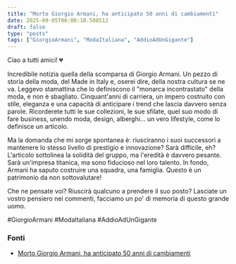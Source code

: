 ```yaml
---
title: "Morto Giorgio Armani, ha anticipato 50 anni di cambiamenti"
date: 2025-09-05T06:00:18.508512
draft: false
type: "posts"
tags: ["GiorgioArmani", "ModaItaliana", "AddioAdUnGigante"]
---
```


Ciao a tutti amici! 💔

Incredibile notizia quella della scomparsa di Giorgio Armani.  Un pezzo di storia della moda, del Made in Italy e, oserei dire, della nostra cultura se ne va.  Leggevo stamattina che lo definiscono il "monarca incontrastato" della moda, e non è sbagliato. Cinquant'anni di carriera, un impero costruito con stile, eleganza e una capacità di anticipare i trend che lascia davvero senza parole.  Ricorderete tutti le sue collezioni, le sue sfilate, quel suo modo di fare business, unendo moda, design, alberghi... un vero lifestyle,  come lo definisce un articolo.

Ma la domanda che mi sorge spontanea è: riusciranno i suoi successori a mantenere lo stesso livello di prestigio e innovazione?  Sarà difficile, eh?  L'articolo sottolinea la solidità del gruppo, ma  l'eredità è davvero pesante.  Sarà un'impresa titanica, ma sono fiducioso nel loro talento.  In fondo, Armani ha saputo costruire una squadra, una famiglia.  Questo è un patrimonio da non sottovalutare!

Che ne pensate voi?  Riuscirà qualcuno a prendere il suo posto?  Lasciate un vostro pensiero nei commenti,  facciamo un po' di memoria di questo grande uomo.

#GiorgioArmani #ModaItaliana #AddioAdUnGigante


### Fonti
- [Morto Giorgio Armani, ha anticipato 50 anni di cambiamenti](https://www.ilsole24ore.com/art/e-morto-stilista-giorgio-armani-AHe3NUSC)
